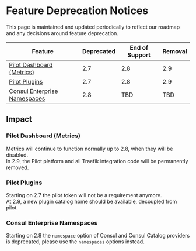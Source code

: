 # Feature Deprecation Notices

This page is maintained and updated periodically to reflect our roadmap and any decisions around feature deprecation.

| Feature                                                       | Deprecated | End of Support | Removal |
|---------------------------------------------------------------|------------|----------------|---------|
| [Pilot Dashboard (Metrics)](#pilot-dashboard-metrics)         | 2.7        | 2.8            | 2.9     |
| [Pilot Plugins](#pilot-plugins)                               | 2.7        | 2.8            | 2.9     |
| [Consul Enterprise Namespaces](#consul-enterprise-namespaces) | 2.8        | TBD            | TBD     |

## Impact

### Pilot Dashboard (Metrics)

Metrics will continue to function normally up to 2.8, when they will be disabled.  
In 2.9, the Pilot platform and all Traefik integration code will be permanently removed.

### Pilot Plugins 

Starting on 2.7 the pilot token will not be a requirement anymore.  
At 2.9, a new plugin catalog home should be available, decoupled from pilot.

### Consul Enterprise Namespaces

Starting on 2.8 the `namespace` option of Consul and Consul Catalog providers is deprecated, 
please use the `namespaces` options instead.  
